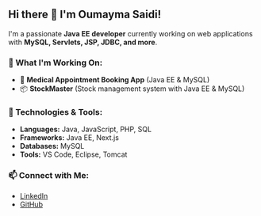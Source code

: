 ## Hi there 👋 I'm Oumayma Saidi!

I'm a passionate **Java EE developer** currently working on web applications with **MySQL, Servlets, JSP, JDBC, and more**.  

### 🚀 What I'm Working On:
- 🏥 **Medical Appointment Booking App** (Java EE & MySQL)
- 📦 **StockMaster** (Stock management system with Java EE & MySQL)

### 🔧 Technologies & Tools:
- **Languages:** Java, JavaScript, PHP, SQL  
- **Frameworks:** Java EE, Next.js  
- **Databases:** MySQL  
- **Tools:** VS Code, Eclipse, Tomcat  

### 📫 Connect with Me:
- [LinkedIn](your-linkedin-profile)
- [GitHub](https://github.com/saidioumayma8)

<!--
**saidioumayma8/saidioumayma8** is a ✨ _special_ ✨ repository because its `README.md` (this file) appears on your GitHub profile.

Here are some ideas to get you started:

- 🔭 I’m currently working on ...
- 🌱 I’m currently learning ...
- 👯 I’m looking to collaborate on ...
- 🤔 I’m looking for help with ...
- 💬 Ask me about ...
- 📫 How to reach me: ...
- 😄 Pronouns: ...
- ⚡ Fun fact: ...
-->
